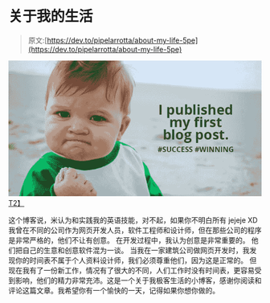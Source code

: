 # 关于我的生活

> 原文:[https://dev.to/pipelarrotta/about-my-life-5pe](https://dev.to/pipelarrotta/about-my-life-5pe)

[![first post win](img/81d506e7d7d79c12accd30092ff6db33.png)T2】](https://res.cloudinary.com/practicaldev/image/fetch/s--QRXexd-S--/c_limit%2Cf_auto%2Cfl_progressive%2Cq_auto%2Cw_880/http://sv2109.com/sites/default/files/field/image/first-blog-post-winning.jpg)

这个博客说，米认为和实践我的英语技能，对不起，如果你不明白所有 jejeje XD
我曾在不同的公司作为网页开发人员，软件工程师和设计师，但在那些公司的程序是非常严格的，他们不让有创意。
在开发过程中，我认为创意是非常重要的。
他们把自己的生意和创意软件混为一谈。
当我在一家建筑公司做网页开发时，我发现你的时间表不属于个人资料设计师，我们必须尊重他们，因为这是正常的。
但现在我有了一份新工作，情况有了很大的不同，人们工作时没有时间表，更容易受到影响，他们的精力非常充沛。这是一个关于我极客生活的小博客，感谢你阅读和评论这篇文章。我希望你有一个愉快的一天，记得如果你想你做的。